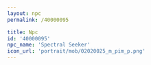 ```yaml
---
layout: npc
permalink: /40000095

title: Npc
id: '40000095'
npc_name: 'Spectral Seeker'
icon_url: 'portrait/mob/02020025_m_pim_p.png'
---
```

